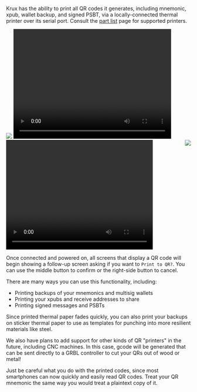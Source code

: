 Krux has the ability to print all QR codes it generates, including mnemonic, xpub, wallet backup, and signed PSBT, via a locally-connected thermal printer over its serial port. Consult the [part list](../../parts) page for supported printers.

<img src="../../img/print-qr-printing-150.png">

<video width="430" height="300" controls>
  <source src="../../img/printing-qr.mp4" type="video/mp4"></source>
</video>

<video width="400" height="300" controls>
  <source src="../../img/scanning-printed-qr.mp4" type="video/mp4"></source>
</video>

<img src="../../img/print-qr-prompt-125.png" align="right">

Once connected and powered on, all screens that display a QR code will begin showing a follow-up screen asking if you want to `Print to QR?`. You can use the middle button to confirm or the right-side button to cancel.

There are many ways you can use this functionality, including:

- Printing backups of your mnemonics and multisig wallets
- Printing your xpubs and receive addresses to share
- Printing signed messages and PSBTs

Since printed thermal paper fades quickly, you can also print your backups on sticker thermal paper to use as templates for punching into more resilient materials like steel.

We also have plans to add support for other kinds of QR "printers" in the future, including CNC machines. In this case, gcode will be generated that can be sent directly to a GRBL controller to cut your QRs out of wood or metal!

Just be careful what you do with the printed codes, since most smartphones can now quickly and easily read QR codes. Treat your QR mnemonic the same way you would treat a plaintext copy of it.
